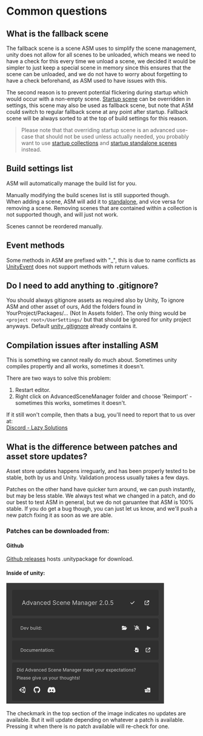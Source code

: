 # Common questions

## What is the fallback scene

The fallback scene is a scene ASM uses to simplify the scene management, unity does not allow for all scenes to be unloaded, which means we need to have a check for this every time we unload a scene, we decided it would be simpler to just keep a special scene in memory since this ensures that the scene can be unloaded, and we do not have to worry about forgetting to have a check beforehand, as ASM used to have issues with this.

The second reason is to prevent potential flickering during startup which would occur with a non-empty scene. [Startup scene](Scene%20manager%20window.md#startup-page) can be overridden in settings, this scene may also be used as fallback scene, but note that ASM could switch to regular fallback scene at any point after startup. Fallback scene will be always sorted to at the top of build settings for this reason.

> Please note that that overriding startup scene is an advanced use-case that should not be used unless actually needed, you probably want to use [startup collections](Scene%20collections.md) and [startup standalone scenes](Standalone%20scenes.md) instead.

## Build settings list

ASM will automatically manage the build list for you.

Manually modifying the build scenes list is still supported though.\
When adding a scene, ASM will add it to [standalone](Standalone%20scenes.md), and vice versa for removing a scene. Removing scenes that are contained within a collection is not supported though, and will just not work.

Scenes cannot be reordered manually.

## Event methods

Some methods in ASM are prefixed with "\_", this is due to name conflicts as [UnityEvent](https://docs.unity3d.com/Manual/UnityEvents.html) does not support methods with return values.

## Do I need to add anything to .gitignore?

You should always gitignore assets as required also by Unity, To ignore ASM and other asset of ours, Add the folders found in YourProject/Packages/... (Not In Assets folder). The only thing would be `<project root>/UserSettings/` but that should be ignored for unity project anyways. Default [unity .gitignore](https://github.com/github/gitignore/blob/main/Unity.gitignore) already contains it.

## Compilation issues after installing ASM

This is something we cannot really do much about. Sometimes unity compiles propertly and all works, sometimes it doesn't.

There are two ways to solve this problem:
1. Restart editor.
2. Right click on AdvancedSceneManager folder and choose 'Reimport' - sometimes this works, sometimes it doesn't.

If it still won't compile, then thats a bug, you'll need to report that to us over at:\
[Discord - Lazy Solutions](https://discord.gg/upfgXPxFnw)

## What is the difference between patches and asset store updates?

Asset store updates happens irreguarly, and has been properly tested to be stable, both by us and Unity. Validation process usually takes a few days.

Patches on the other hand have quicker turn around, we can push instantly, but may be less stable. We always test what we changed in a patch, and do our best to test ASM in general, but we do not garuantee that ASM is 100% stable. If you do get a bug though, you can just let us know, and we'll push a new patch fixing it as soon as we are able.

### Patches can be downloaded from:
#### Github
[Github releases](https://github.com/Lazy-Solutions/AdvancedSceneManager/releases/latest) hosts .unitypackage for download.

#### Inside of unity:
![](https://github.com/Lazy-Solutions/AdvancedSceneManager/blob/main/docs/image/scene-manager-window-menu.png)

The checkmark in the top section of the image indicates no updates are available. But it will update depending on whatever a patch is available. Pressing it when there is no patch available will re-check for one.
